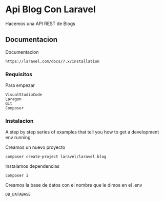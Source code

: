 # Api Blog Con Laravel

Hacemos una API REST de Blogs

## Documentacion

Documentacion

```
https://laravel.com/docs/7.x/installation
```

### Requisitos

Para empezar

```
VisualStudioCode
Laragon
Git
Composer
```

### Instalacion

A step by step series of examples that tell you how to get a development env running

Creamos un nuevo proyecto

```
composer create-project laravel/laravel blog
```

Instalamos dependencias

```
composer i
```

Creamos la base de datos con el nombre que le dimos en el .env

```
DB_DATABASE
```